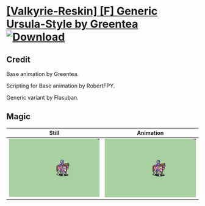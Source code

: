 # [\[Valkyrie-Reskin\] \[F\] Generic Ursula-Style by Greentea](./) [![Download](https://img.shields.io/badge/Download--red?style=social&logo=github)](https://minhaskamal.github.io/DownGit/#/home?url=https://github.com/Klokinator/FE-Repo/tree/main/Battle%20Animations%2FMounted%20-%20Valks%2C%20MKs%2C%20Magi%2F%5BValkyrie-Reskin%5D%20%5BF%5D%20Generic%20Ursula-Style%20by%20Greentea%2F6.%20Magic)

## Credit

Base animation by Greentea. 

Scripting for Base animation by RobertFPY.

Generic variant by Flasuban.

## Magic

| Still | Animation |
| :---: | :-------: |
| ![Magic still](./Magic_000.png) | ![Magic animation](./Magic.gif) |
